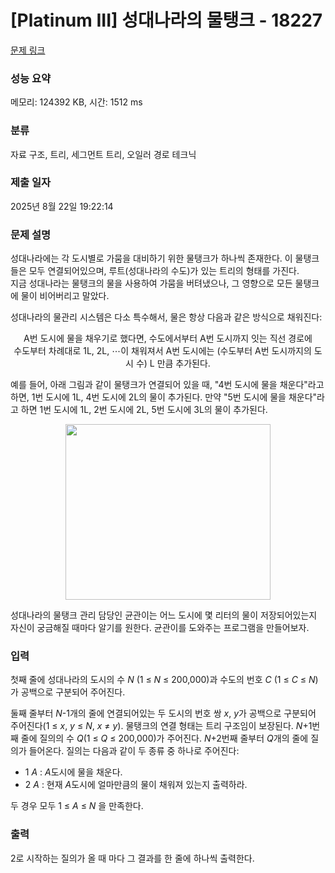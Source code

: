 # [Platinum III] 성대나라의 물탱크 - 18227 

[문제 링크](https://www.acmicpc.net/problem/18227) 

### 성능 요약

메모리: 124392 KB, 시간: 1512 ms

### 분류

자료 구조, 트리, 세그먼트 트리, 오일러 경로 테크닉

### 제출 일자

2025년 8월 22일 19:22:14

### 문제 설명

<p>성대나라에는 각 도시별로 가뭄을 대비하기 위한 물탱크가 하나씩 존재한다. 이 물탱크들은 모두 연결되어있으며, 루트(성대나라의 수도)가 있는 트리의 형태를 가진다.<br>
지금 성대나라는 물탱크의 물을 사용하여 가뭄을 버텨냈으나, 그 영향으로 모든 물탱크에 물이 비어버리고 말았다.</p>

<p>성대나라의 물관리 시스템은 다소 특수해서, 물은 항상 다음과 같은 방식으로 채워진다:</p>

<p style="text-align: center;">A번 도시에 물을 채우기로 했다면, 수도에서부터 A번 도시까지 잇는 직선 경로에<br>
수도부터 차례대로 1L, 2L, ⋯이 채워져서 A번 도시에는 (수도부터 A번 도시까지의 도시 수) L 만큼 추가된다.</p>

<p>예를 들어, 아래 그림과 같이 물탱크가 연결되어 있을 때, "4번 도시에 물을 채운다"라고 하면, 1번 도시에 1L, 4번 도시에 2L의 물이 추가된다. 만약 "5번 도시에 물을 채운다"라고 하면 1번 도시에 1L, 2번 도시에 2L, 5번 도시에 3L의 물이 추가된다.</p>

<p style="text-align: center;"><img alt="" src="https://upload.acmicpc.net/fec2163d-bb74-46cd-b0eb-dad3b005ea12/-/crop/596x510/38,52/-/preview/" style="height: 281px; width: 328px;"></p>

<p>성대나라의 물탱크 관리 담당인 균관이는 어느 도시에 몇 리터의 물이 저장되어있는지 자신이 궁금해질 때마다 알기를 원한다. 균관이를 도와주는 프로그램을 만들어보자.</p>

### 입력 

 <p>첫째 줄에 성대나라의 도시의 수 <em>N </em>(1 ≤ <em>N</em> ≤ 200,000)과 수도의 번호 <em>C </em>(1 ≤ <em>C </em>≤ <em>N</em>)가 공백으로 구분되어 주어진다.</p>

<p>둘째 줄부터 <em>N</em>-1개의 줄에 연결되어있는 두 도시의 번호 쌍 <em>x</em>, <em>y</em>가 공백으로 구분되어 주어진다(1 ≤ <em>x</em>, <em>y </em>≤ <em>N</em>, <em>x </em>≠ <em>y</em>). 물탱크의 연결 형태는 트리 구조임이 보장된다. <em>N</em>+1번째 줄에 질의의 수 <em>Q</em>(1 ≤ <em>Q </em>≤ 200,000)가 주어진다. <em>N</em>+2번째 줄부터 <em>Q</em>개의 줄에 질의가 들어온다. 질의는 다음과 같이 두 종류 중 하나로 주어진다:</p>

<ul>
	<li>1 <em>A</em> : <em>A</em>도시에 물을 채운다.</li>
	<li>2 <em>A</em> : 현재 <em>A</em>도시에 얼마만큼의 물이 채워져 있는지 출력하라.</li>
</ul>

<p>두 경우 모두 1 ≤ <em>A</em> ≤ <em>N  </em>을 만족한다.</p>

### 출력 

 <p>2로 시작하는 질의가 올 때 마다 그 결과를 한 줄에 하나씩 출력한다.</p>

